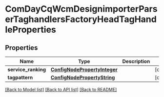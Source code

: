 # ComDayCqWcmDesignimporterParserTaghandlersFactoryHeadTagHandleProperties

## Properties
Name | Type | Description | Notes
------------ | ------------- | ------------- | -------------
**service_ranking** | [**ConfigNodePropertyInteger**](ConfigNodePropertyInteger.md) |  | [optional] 
**tagpattern** | [**ConfigNodePropertyString**](ConfigNodePropertyString.md) |  | [optional] 

[[Back to Model list]](../README.md#documentation-for-models) [[Back to API list]](../README.md#documentation-for-api-endpoints) [[Back to README]](../README.md)


